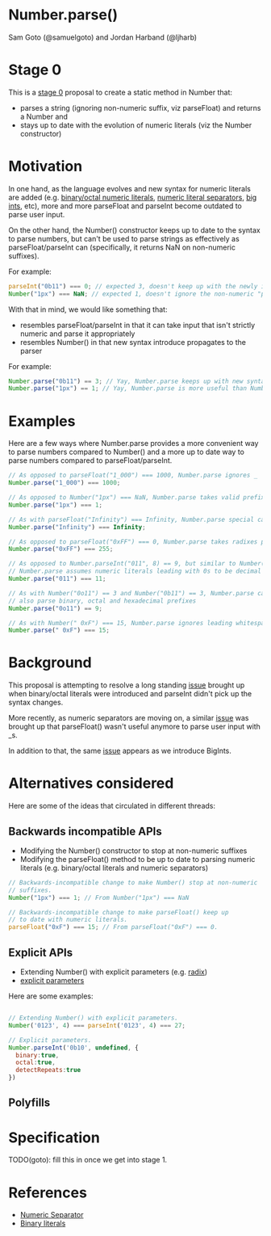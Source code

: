 # Number.parse()

Sam Goto (@samuelgoto) and Jordan Harband (@ljharb)

# Stage 0

This is a [stage 0](https://tc39.github.io/process-document/) proposal to create a static method in Number that:

* parses a string (ignoring non-numeric suffix, viz parseFloat) and returns a Number and
* stays up to date with the evolution of numeric literals (viz the Number constructor)

# Motivation

In one hand, as the language evolves and new syntax for numeric literals are added (e.g. [binary/octal numeric literals](https://esdiscuss.org/topic/a-new-es6-draft-rev28), [numeric literal separators](https://github.com/tc39/proposal-numeric-separator), [big ints](https://tc39.github.io/proposal-bigint/), etc), more and more parseFloat and parseInt become outdated to parse user input.

On the other hand, the Number() constructor keeps up to date to the syntax to parse numbers, but can't be used to parse strings as effectively as parseFloat/parseInt can (specifically, it returns NaN on non-numeric suffixes).

For example:

```javascript
parseInt("0b11") === 0; // expected 3, doesn't keep up with the newly introduced binary prefix
Number("1px") === NaN; // expected 1, doesn't ignore the non-numeric "px" suffix
```

With that in mind, we would like something that:

* resembles parseFloat/parseInt in that it can take input that isn't strictly numeric and parse it appropriately
* resembles Number() in that new syntax introduce propagates to the parser

For example:

```javascript
Number.parse("0b11") == 3; // Yay, Number.parse keeps up with new syntax!
Number.parse("1px") == 1; // Yay, Number.parse is more useful than Number()!
```

# Examples

Here are a few ways where Number.parse provides a more convenient way to parse numbers compared to Number() and a more up to date way to parse numbers compared to parseFloat/parseInt.

```js
// As opposed to parseFloat("1_000") === 1000, Number.parse ignores _
Number.parse("1_000") === 1000; 

// As opposed to Number("1px") === NaN, Number.parse takes valid prefix
Number.parse("1px") === 1; 

// As with parseFloat("Infinity") === Infinity, Number.parse special cases Infinity.
Number.parse("Infinity") === Infinity;

// As opposed to parseFloat("0xFF") === 0, Number.parse takes radixes prefixes
Number.parse("0xFF") === 255; 

// As opposed to Number.parseInt("011", 8) == 9, but similar to Number("011") === 11,
// Number.parse assumes numeric literals leading with 0s to be decimal
Number.parse("011") === 11;

// As with Number("0o11") == 3 and Number("0b11") == 3, Number.parse can
// also parse binary, octal and hexadecimal prefixes
Number.parse("0o11") == 9;

// As with Number(" 0xF") === 15, Number.parse ignores leading whitespace.
Number.parse(" 0xF") === 15;
```

# Background

This proposal is attempting to resolve a long standing [issue](https://github.com/tc39/ecma262/issues/927) brought up when binary/octal literals were introduced and parseInt didn't pick up the syntax changes.

More recently, as numeric separators are moving on, a similar [issue](https://github.com/tc39/proposal-numeric-separator/issues/11) was brought up that parseFloat() wasn't useful anymore to parse user input with _s.

In addition to that, the same [issue](https://github.com/tc39/proposal-numeric-separator/issues/11#issuecomment-314893789) appears as we introduce BigInts.

# Alternatives considered

Here are some of the ideas that circulated in different threads:

## Backwards incompatible APIs

  * Modifying the Number() constructor to stop at non-numeric suffixes    
  * Modifying the parseFloat() method to be up to date to parsing numeric literals (e.g. binary/octal literals and numeric separators)
    
```javascript
// Backwards-incompatible change to make Number() stop at non-numeric 
// suffixes.
Number("1px") === 1; // From Number("1px") === NaN

// Backwards-incompatible change to make parseFloat() keep up 
// to date with numeric literals.
parseFloat("0xF") === 15; // From parseFloat("0xF") === 0.
```

## Explicit APIs

  * Extending Number() with explicit parameters (e.g. [radix](https://github.com/tc39/ecma262/issues/927#issuecomment-306629879))
  * [explicit parameters](https://github.com/tc39/ecma262/issues/927#issuecomment-306595340)

Here are some examples:

```javascript

// Extending Number() with explicit parameters.
Number('0123', 4) === parseInt('0123', 4) === 27;

// Explicit parameters.
Number.parseInt('0b10', undefined, {
  binary:true, 
  octal:true, 
  detectRepeats:true
})

```

## Polyfills

# Specification 

TODO(goto): fill this in once we get into stage 1.

# References

* [Numeric Separator](https://github.com/tc39/proposal-numeric-separator/issues/11)
* [Binary literals](https://github.com/tc39/ecma262/issues/927)

